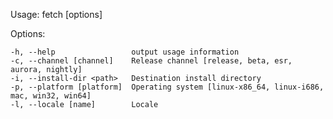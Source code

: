 
  Usage: fetch [options]

  Options:

    -h, --help                 output usage information
    -c, --channel [channel]    Release channel [release, beta, esr, aurora, nightly]
    -i, --install-dir <path>   Destination install directory
    -p, --platform [platform]  Operating system [linux-x86_64, linux-i686, mac, win32, win64]
    -l, --locale [name]        Locale


